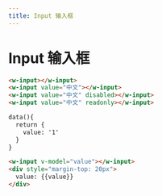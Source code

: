 ```yaml
---
title: Input 输入框
---
```

# Input 输入框 <Badge text="pass" type="success"/> <Badge text="0.0.2+"/>

<ClientOnly>
  <input-demo-1></input-demo-1>
</ClientOnly>

```html
<w-input></w-input>
<w-input value="中文"></w-input>
<w-input value="中文" disabled></w-input>
<w-input value="中文" readonly></w-input>
```

<ClientOnly>
  <input-demo-2></input-demo-2>
</ClientOnly>

```html
data(){
  return {
    value: '1'
  }
}

<w-input v-model="value"></w-input>
<div style="margin-top: 20px">
  value: {{value}}
</div>
```

<input-attributes></input-attributes>